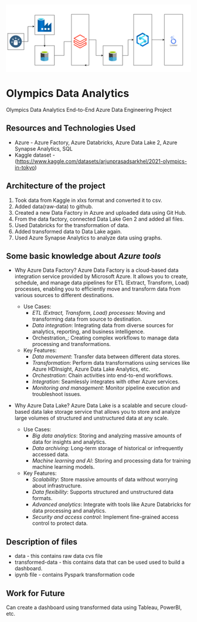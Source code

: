 ![Project Architecture](https://github.com/rishkhandelwal/OlampicsData-DataEngineering/blob/main/archiOlym.png)
# Olympics Data Analytics
Olympics Data Analytics End-to-End Azure Data Engineering Project

## Resources and Technologies Used
- Azure - Azure Factory, Azure Databricks, Azure Data Lake 2, Azure Synapse Analytics, SQL
- Kaggle dataset - (https://www.kaggle.com/datasets/arjunprasadsarkhel/2021-olympics-in-tokyo)

## Architecture of the project
1. Took data from Kaggle in xlxs format and converted it to csv.
2. Added data(raw-data) to github.
3. Created a new Data Factory in Azure and uploaded data using Git Hub.
4. From the data factory, connected Data Lake Gen 2 and added all files.
5. Used Databricks for the transformation of data.
6. Added transformed data to Data Lake again.
7. Used Azure Synapse Analytics to analyze data using graphs.

## Some basic knowledge about _Azure tools_
- Why Azure Data Factory?
  Azure Data Factory is a cloud-based data integration service provided by Microsoft Azure. It allows you to create, schedule, and manage data pipelines
  for ETL (Extract, Transform, Load) processes, enabling you to efficiently move and transform data from various sources to different destinations.
  - Use Cases:
    - _ETL (Extract, Transform, Load) processes_: Moving and transforming data from source to destination.
    - _Data integration_: Integrating data from diverse sources for analytics, reporting, and business intelligence.
    - Orchestration_: Creating complex workflows to manage data processing and transformations.
  - Key Features:
    - _Data movement_: Transfer data between different data stores.
    - _Transformation_: Perform data transformations using services like Azure HDInsight, Azure Data Lake Analytics, etc.
    - _Orchestration_: Chain activities into end-to-end workflows.
    - _Integration_: Seamlessly integrates with other Azure services.
    - _Monitoring and management_: Monitor pipeline execution and troubleshoot issues.

- Why Azure Data Lake?
  Azure Data Lake is a scalable and secure cloud-based data lake storage service that allows you to store and analyze large volumes of structured and
  unstructured data at any scale.
  - Use Cases:
    - _Big data analytics_: Storing and analyzing massive amounts of data for insights and analytics.
    - _Data archiving_: Long-term storage of historical or infrequently accessed data.
    - _Machine learning and AI_: Storing and processing data for training machine learning models.
  - Key Features:
    - _Scalability_: Store massive amounts of data without worrying about infrastructure.
    - _Data flexibility_: Supports structured and unstructured data formats.
    - _Advanced analytics_: Integrate with tools like Azure Databricks for data processing and analytics.
    - _Security and access control_: Implement fine-grained access control to protect data.
 
## Description of files
- data - this contains raw data cvs file
- transformed-data - this contains data that can be used used to build a dashboard.
- ipynb file - contains Pyspark transformation code

## Work for Future
Can create a dashboard using transformed data using Tableau, PowerBI, etc.

